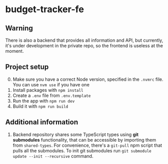 # budget-tracker-fe

## Warning

There is also a backend that provides all information and API, but currently, it's under development in the private repo, so the frontend is useless at the moment.

## Project setup

0. Make sure you have a correct Node version, specified in the `.nvmrc` file. You can use `nvm use` if you have one
1. Install packages with `npm install`
2. Create a `.env` file from `.env.template`
3. Run the app with `npm run dev`
4. Build it with `npm run build`

## Additional information

1. Backend repository shares some TypeScript types using **git submodules** functionality, that can be accessible by importing them from `shared-types`. For convenience, there's a `git-pull` npm script that pulls all the submodules. To init git submodules run `git submodule update --init --recursive` command.
